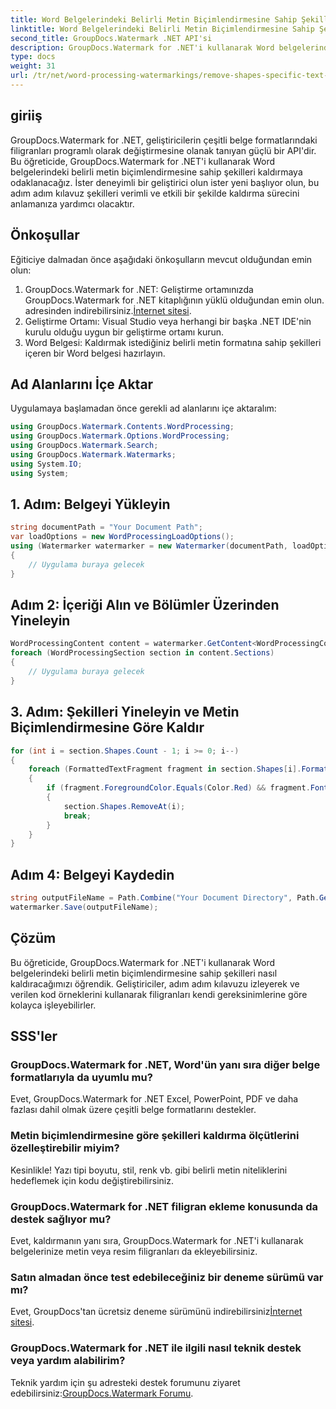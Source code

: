 ```yaml
---
title: Word Belgelerindeki Belirli Metin Biçimlendirmesine Sahip Şekilleri Kaldırma
linktitle: Word Belgelerindeki Belirli Metin Biçimlendirmesine Sahip Şekilleri Kaldırma
second_title: GroupDocs.Watermark .NET API'si
description: GroupDocs.Watermark for .NET'i kullanarak Word belgelerinde belirli metin formatına sahip şekilleri nasıl kaldıracağınızı öğrenin. Filigranların verimli şekilde işlenmesi için kılavuzumuzu takip edin.
type: docs
weight: 31
url: /tr/net/word-processing-watermarkings/remove-shapes-specific-text-formatting-word-docs/
---
```

## giriiş
GroupDocs.Watermark for .NET, geliştiricilerin çeşitli belge formatlarındaki filigranları programlı olarak değiştirmesine olanak tanıyan güçlü bir API'dir. Bu öğreticide, GroupDocs.Watermark for .NET'i kullanarak Word belgelerindeki belirli metin biçimlendirmesine sahip şekilleri kaldırmaya odaklanacağız. İster deneyimli bir geliştirici olun ister yeni başlıyor olun, bu adım adım kılavuz şekilleri verimli ve etkili bir şekilde kaldırma sürecini anlamanıza yardımcı olacaktır.
## Önkoşullar
Eğiticiye dalmadan önce aşağıdaki önkoşulların mevcut olduğundan emin olun:
1.  GroupDocs.Watermark for .NET: Geliştirme ortamınızda GroupDocs.Watermark for .NET kitaplığının yüklü olduğundan emin olun. adresinden indirebilirsiniz.[İnternet sitesi](https://releases.groupdocs.com/Watermark/net/).
2. Geliştirme Ortamı: Visual Studio veya herhangi bir başka .NET IDE'nin kurulu olduğu uygun bir geliştirme ortamı kurun.
3. Word Belgesi: Kaldırmak istediğiniz belirli metin formatına sahip şekilleri içeren bir Word belgesi hazırlayın.

## Ad Alanlarını İçe Aktar
Uygulamaya başlamadan önce gerekli ad alanlarını içe aktaralım:
```csharp
using GroupDocs.Watermark.Contents.WordProcessing;
using GroupDocs.Watermark.Options.WordProcessing;
using GroupDocs.Watermark.Search;
using GroupDocs.Watermark.Watermarks;
using System.IO;
using System;
```
## 1. Adım: Belgeyi Yükleyin
```csharp
string documentPath = "Your Document Path";
var loadOptions = new WordProcessingLoadOptions();
using (Watermarker watermarker = new Watermarker(documentPath, loadOptions))
{
    // Uygulama buraya gelecek
}
```
## Adım 2: İçeriği Alın ve Bölümler Üzerinden Yineleyin
```csharp
WordProcessingContent content = watermarker.GetContent<WordProcessingContent>();
foreach (WordProcessingSection section in content.Sections)
{
    // Uygulama buraya gelecek
}
```
## 3. Adım: Şekilleri Yineleyin ve Metin Biçimlendirmesine Göre Kaldır
```csharp
for (int i = section.Shapes.Count - 1; i >= 0; i--)
{
    foreach (FormattedTextFragment fragment in section.Shapes[i].FormattedTextFragments)
    {
        if (fragment.ForegroundColor.Equals(Color.Red) && fragment.Font.FamilyName == "Arial")
        {
            section.Shapes.RemoveAt(i);
            break;
        }
    }
}
```
## Adım 4: Belgeyi Kaydedin
```csharp
string outputFileName = Path.Combine("Your Document Directory", Path.GetFileName(documentPath));
watermarker.Save(outputFileName);
```

## Çözüm
Bu öğreticide, GroupDocs.Watermark for .NET'i kullanarak Word belgelerindeki belirli metin biçimlendirmesine sahip şekilleri nasıl kaldıracağımızı öğrendik. Geliştiriciler, adım adım kılavuzu izleyerek ve verilen kod örneklerini kullanarak filigranları kendi gereksinimlerine göre kolayca işleyebilirler.
## SSS'ler
### GroupDocs.Watermark for .NET, Word'ün yanı sıra diğer belge formatlarıyla da uyumlu mu?
Evet, GroupDocs.Watermark for .NET Excel, PowerPoint, PDF ve daha fazlası dahil olmak üzere çeşitli belge formatlarını destekler.
### Metin biçimlendirmesine göre şekilleri kaldırma ölçütlerini özelleştirebilir miyim?
Kesinlikle! Yazı tipi boyutu, stil, renk vb. gibi belirli metin niteliklerini hedeflemek için kodu değiştirebilirsiniz.
### GroupDocs.Watermark for .NET filigran ekleme konusunda da destek sağlıyor mu?
Evet, kaldırmanın yanı sıra, GroupDocs.Watermark for .NET'i kullanarak belgelerinize metin veya resim filigranları da ekleyebilirsiniz.
### Satın almadan önce test edebileceğiniz bir deneme sürümü var mı?
 Evet, GroupDocs'tan ücretsiz deneme sürümünü indirebilirsiniz[İnternet sitesi](https://releases.groupdocs.com/).
### GroupDocs.Watermark for .NET ile ilgili nasıl teknik destek veya yardım alabilirim?
 Teknik yardım için şu adresteki destek forumunu ziyaret edebilirsiniz:[GroupDocs.Watermark Forumu](https://forum.groupdocs.com/c/watermark/19).